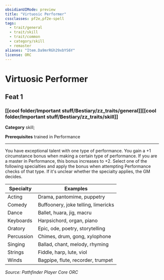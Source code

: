 ```yaml
---
obsidianUIMode: preview
title: "Virtuosic Performer"
cssclasses: pf2e,pf2e-spell
tags:
  - trait/general
  - trait/skill
  - trait/common
  - category/skill
  - remaster
aliases: "Item.Da9mrRGh29xbYS6Y"
license: ORC
---
```

# Virtuosic Performer
## Feat 1
### [[cool folder/Important stuff/Bestiary/zz_traits/general]][[cool folder/Important stuff/Bestiary/zz_traits/skill]]

**Category** skill; 



**Prerequisites** trained in Performance
* * *
You have exceptional talent with one type of performance. You gain a +1 circumstance bonus when making a certain type of performance. If you are a master in Performance, this bonus increases to +2. Select one of the following specialties and apply the bonus when attempting Performance checks of that type. If it's unclear whether the specialty applies, the GM decides.

  

| Specialty | Examples |
| --- | --- |
| Acting | Drama, pantomime, puppetry |
| Comedy | Buffoonery, joke telling, limericks |
| Dance | Ballet, huara, jig, macru |
| Keyboards | Harpsichord, organ, piano |
| Oratory | Epic, ode, poetry, storytelling |
| Percussion | Chimes, drum, gong, xylophone |
| Singing | Ballad, chant, melody, rhyming |
| Strings | Fiddle, harp, lute, viol |
| Winds | Bagpipe, flute, recorder, trumpet |

*Source: Pathfinder Player Core*
*ORC*